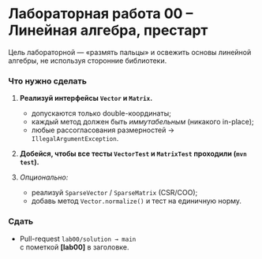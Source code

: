 # Лабораторная работа 00 – Линейная алгебра, престарт

Цель лабораторной — «размять пальцы» и освежить основы линейной алгебры,
не используя сторонние библиотеки.

### Что нужно сделать

1. **Реализуй интерфейсы `Vector` и `Matrix`.**
    * допускаются только double-координаты;
    * каждый метод должен быть *иммутабельным* (никакого in-place);
    * любые рассогласования размерностей → `IllegalArgumentException`.

2. **Добейся, чтобы все тесты `VectorTest` и `MatrixTest`
   проходили (`mvn test`).**

3. *Опционально:*
    * реализуй `SparseVector` / `SparseMatrix` (CSR/COO);
    * добавь метод `Vector.normalize()` и тест на единичную норму.

### Сдать

* Pull-request `lab00/solution → main`  
  с пометкой **[lab00]** в заголовке.
